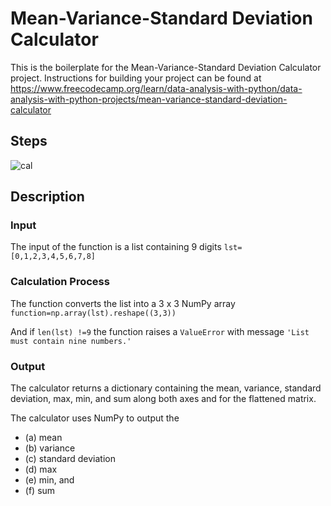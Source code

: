# Mean-Variance-Standard Deviation Calculator

This is the boilerplate for the Mean-Variance-Standard Deviation Calculator project. 
Instructions for building your project can be found at https://www.freecodecamp.org/learn/data-analysis-with-python/data-analysis-with-python-projects/mean-variance-standard-deviation-calculator

## Steps

![cal](https://user-images.githubusercontent.com/7541585/209807233-f4e6b5ea-bdd8-4915-aa8f-367eede95dab.jpg)

## Description

### Input

The input of the function is a list containing 9 digits `lst=[0,1,2,3,4,5,6,7,8]`

### Calculation Process

The function converts the list into a 3 x 3 NumPy array `function=np.array(lst).reshape((3,3))` 

And if `len(lst) !=9` the function raises a `ValueError` with message `'List must contain nine numbers.'`

### Output

The calculator returns a dictionary containing the mean, variance, standard deviation, max, min, and sum along both axes and for the flattened matrix.

The calculator uses NumPy to output the 

- (a) mean 
- (b) variance 
- (c) standard deviation 
- (d) max 
- (e) min, and 
- (f) sum 

